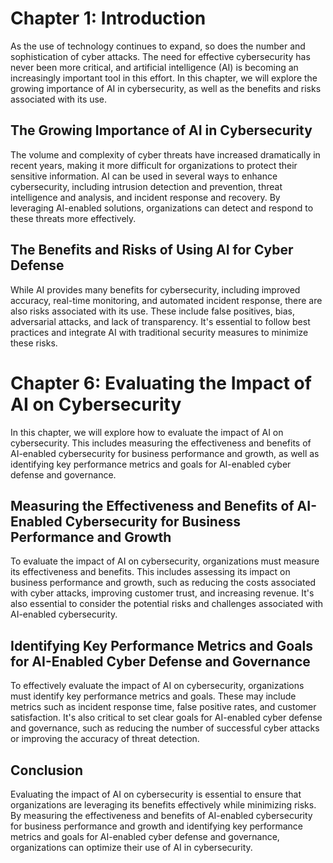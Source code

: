 Chapter 1: Introduction
=======================

As the use of technology continues to expand, so does the number and sophistication of cyber attacks. The need for effective cybersecurity has never been more critical, and artificial intelligence (AI) is becoming an increasingly important tool in this effort. In this chapter, we will explore the growing importance of AI in cybersecurity, as well as the benefits and risks associated with its use.

The Growing Importance of AI in Cybersecurity
---------------------------------------------

The volume and complexity of cyber threats have increased dramatically in recent years, making it more difficult for organizations to protect their sensitive information. AI can be used in several ways to enhance cybersecurity, including intrusion detection and prevention, threat intelligence and analysis, and incident response and recovery. By leveraging AI-enabled solutions, organizations can detect and respond to these threats more effectively.

The Benefits and Risks of Using AI for Cyber Defense
----------------------------------------------------

While AI provides many benefits for cybersecurity, including improved accuracy, real-time monitoring, and automated incident response, there are also risks associated with its use. These include false positives, bias, adversarial attacks, and lack of transparency. It's essential to follow best practices and integrate AI with traditional security measures to minimize these risks.

Chapter 6: Evaluating the Impact of AI on Cybersecurity
=======================================================

In this chapter, we will explore how to evaluate the impact of AI on cybersecurity. This includes measuring the effectiveness and benefits of AI-enabled cybersecurity for business performance and growth, as well as identifying key performance metrics and goals for AI-enabled cyber defense and governance.

Measuring the Effectiveness and Benefits of AI-Enabled Cybersecurity for Business Performance and Growth
--------------------------------------------------------------------------------------------------------

To evaluate the impact of AI on cybersecurity, organizations must measure its effectiveness and benefits. This includes assessing its impact on business performance and growth, such as reducing the costs associated with cyber attacks, improving customer trust, and increasing revenue. It's also essential to consider the potential risks and challenges associated with AI-enabled cybersecurity.

Identifying Key Performance Metrics and Goals for AI-Enabled Cyber Defense and Governance
-----------------------------------------------------------------------------------------

To effectively evaluate the impact of AI on cybersecurity, organizations must identify key performance metrics and goals. These may include metrics such as incident response time, false positive rates, and customer satisfaction. It's also critical to set clear goals for AI-enabled cyber defense and governance, such as reducing the number of successful cyber attacks or improving the accuracy of threat detection.

Conclusion
----------

Evaluating the impact of AI on cybersecurity is essential to ensure that organizations are leveraging its benefits effectively while minimizing risks. By measuring the effectiveness and benefits of AI-enabled cybersecurity for business performance and growth and identifying key performance metrics and goals for AI-enabled cyber defense and governance, organizations can optimize their use of AI in cybersecurity.
